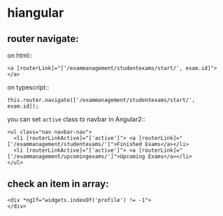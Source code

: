 # hiangular

## router navigate:

on html::

    <a [routerLink]="['/exammanagement/studentexams/start/', exam.id]"></a>
    
on typescript::

    this.router.navigate(['/exammanagement/studentexams/start/', exam.id]);

you can set `active` class to navbar in Angular2::

    <ul class="nav navbar-nav">
      <li [routerLinkActive]="['active']"> <a [routerLink]="['/exammanagement/studentexams/']">Finished Exams</a></li>
      <li [routerLinkActive]="['active']"> <a [routerLink]="['/exammanagement/upcomingexams/']">Upcoming Exams</a></li>
    </ul>

## check an item in array:

    <div *ngIf="widgets.indexOf('profile') != -1">
    </div>
